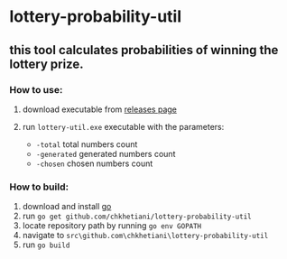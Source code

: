 # lottery-probability-util

## this tool calculates probabilities of winning the lottery prize.

### How to use:
1. download executable from [releases page](https://github.com/chkhetiani/lottery-probability-util/releases)
2. run `lottery-util.exe` executable with the parameters:

    * `-total` total numbers count
    * `-generated` generated numbers count
    * `-chosen` chosen numbers count

### How to build: 
1. download and install [go](https://golang.org/dl/)
2. run `go get github.com/chkhetiani/lottery-probability-util`
3. locate repository path by running `go env GOPATH`
4. navigate to `src\github.com\chkhetiani\lottery-probability-util`
5. run `go build`
